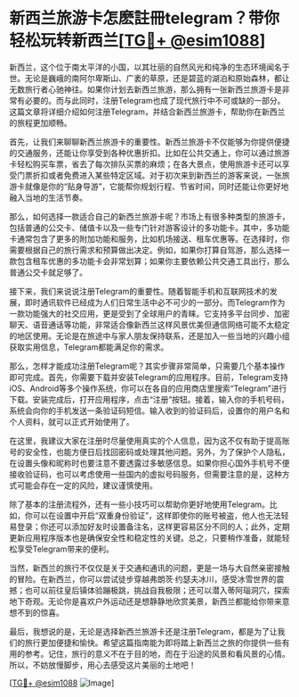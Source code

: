 # 新西兰旅游卡怎麽註冊telegram？带你轻松玩转新西兰[[TG💪+ @esim1088](https://t.me/s/esim1088)]

新西兰，这个位于南太平洋的小国，以其壮丽的自然风光和纯净的生态环境闻名于世。无论是巍峨的南阿尔卑斯山、广袤的草原，还是碧蓝的湖泊和原始森林，都让无数旅行者心驰神往。如果你计划去新西兰旅游，那么拥有一张新西兰旅游卡是非常有必要的。而与此同时，注册Telegram也成了现代旅行中不可或缺的一部分。这篇文章将详细介绍如何注册Telegram，并结合新西兰旅游卡，帮助你在新西兰的旅程更加顺畅。

首先，让我们来聊聊新西兰旅游卡的重要性。新西兰旅游卡不仅能够为你提供便捷的交通服务，还能让你享受到各种优惠折扣。比如在公共交通上，你可以通过旅游卡轻松购买车票，省去了每次排队买票的麻烦；在各大景点，使用旅游卡还可以享受门票折扣或者免费进入某些特定区域。对于初次来到新西兰的游客来说，一张旅游卡就像是你的“贴身导游”，它能帮你规划行程、节省时间，同时还能让你更好地融入当地的生活节奏。

那么，如何选择一款适合自己的新西兰旅游卡呢？市场上有很多种类型的旅游卡，包括普通的公交卡、储值卡以及一些专门针对游客设计的多功能卡。其中，多功能卡通常包含了更多的附加功能和服务，比如机场接送、租车优惠等。在选择时，你需要根据自己的旅行需求和预算做出决定。例如，如果你打算自驾游，那么选择一款包含租车优惠的多功能卡会非常划算；如果你主要依赖公共交通工具出行，那么普通公交卡就足够了。

接下来，我们来说说注册Telegram的重要性。随着智能手机和互联网技术的发展，即时通讯软件已经成为人们日常生活中必不可少的一部分。而Telegram作为一款功能强大的社交应用，更是受到了全球用户的青睐。它支持多平台同步、加密聊天、语音通话等功能，非常适合像新西兰这样风景优美但通信网络可能不太稳定的地区使用。无论是在旅途中与家人朋友保持联系，还是加入一些当地的兴趣小组获取实用信息，Telegram都能满足你的需求。

那么，怎样才能成功注册Telegram呢？其实步骤非常简单，只需要几个基本操作即可完成。首先，你需要下载并安装Telegram的应用程序。目前，Telegram支持iOS、Android等多个操作系统，你可以在各自的应用商店里搜索“Telegram”进行下载。安装完成后，打开应用程序，点击“注册”按钮。接着，输入你的手机号码，系统会向你的手机发送一条验证码短信。输入收到的验证码后，设置你的用户名和个人资料，就可以正式开始使用了。

在这里，我建议大家在注册时尽量使用真实的个人信息，因为这不仅有助于提高账号的安全性，也能方便日后找回密码或处理其他问题。另外，为了保护个人隐私，在设置头像和昵称时也要注意不要透露过多敏感信息。如果你担心国外手机号不便接收验证码，也可以考虑使用一些国内的虚拟号码服务，但需要注意的是，这种方式可能会存在一定的风险，建议谨慎使用。

除了基本的注册流程外，还有一些小技巧可以帮助你更好地使用Telegram。比如，你可以在设置中开启“双重身份验证”，这样即使你的账号被盗，他人也无法轻易登录；你还可以添加好友时设置备注名，这样更容易区分不同的人；此外，定期更新应用程序版本也是确保安全性和稳定性的关键。总之，只要稍作准备，就能轻松享受Telegram带来的便利。

当然，新西兰的旅行不仅仅是关于交通和通讯的问题，更是一场与大自然亲密接触的冒险。在新西兰，你可以尝试徒步穿越弗朗茨·约瑟夫冰川，感受冰雪世界的震撼；也可以前往皇后镇体验蹦极跳，挑战自我极限；还可以潜入蒂阿瑙洞穴，探索地下奇观。无论你是喜欢户外运动还是想静静地欣赏美景，新西兰都能给你带来意想不到的惊喜。

最后，我想说的是，无论是选择新西兰旅游卡还是注册Telegram，都是为了让我们的旅行更加便捷和愉快。希望这篇指南能为即将踏上新西兰之旅的你提供一些有用的参考。记住，旅行的意义不在于目的地，而在于沿途的风景和看风景的心情。所以，不妨放慢脚步，用心去感受这片美丽的土地吧！

[[TG💪+ @esim1088](https://t.me/s/esim1088) ![Image](https://i.postimg.cc/4NQfJmqS/Snipaste-2025-05-13-00-14-12.png)]